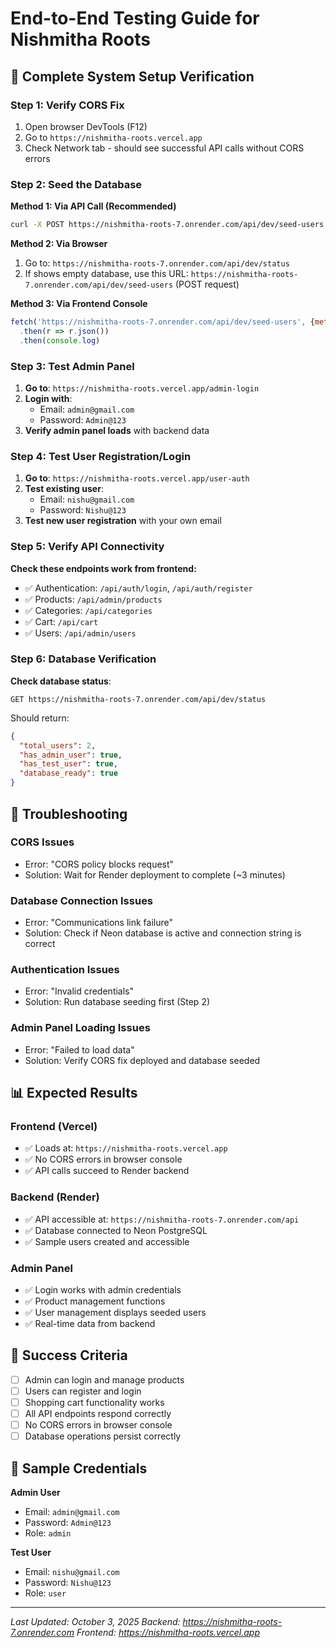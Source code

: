 # End-to-End Testing Guide for Nishmitha Roots

## 🚀 Complete System Setup Verification

### Step 1: Verify CORS Fix
1. Open browser DevTools (F12)
2. Go to `https://nishmitha-roots.vercel.app`
3. Check Network tab - should see successful API calls without CORS errors

### Step 2: Seed the Database
**Method 1: Via API Call (Recommended)**
```bash
curl -X POST https://nishmitha-roots-7.onrender.com/api/dev/seed-users
```

**Method 2: Via Browser**
1. Go to: `https://nishmitha-roots-7.onrender.com/api/dev/status`
2. If shows empty database, use this URL: `https://nishmitha-roots-7.onrender.com/api/dev/seed-users` (POST request)

**Method 3: Via Frontend Console**
```javascript
fetch('https://nishmitha-roots-7.onrender.com/api/dev/seed-users', {method: 'POST'})
  .then(r => r.json())
  .then(console.log)
```

### Step 3: Test Admin Panel
1. **Go to**: `https://nishmitha-roots.vercel.app/admin-login`
2. **Login with**:
   - Email: `admin@gmail.com`
   - Password: `Admin@123`
3. **Verify admin panel loads** with backend data

### Step 4: Test User Registration/Login
1. **Go to**: `https://nishmitha-roots.vercel.app/user-auth`
2. **Test existing user**:
   - Email: `nishu@gmail.com`
   - Password: `Nishu@123`
3. **Test new user registration** with your own email

### Step 5: Verify API Connectivity
**Check these endpoints work from frontend:**
- ✅ Authentication: `/api/auth/login`, `/api/auth/register`
- ✅ Products: `/api/admin/products`
- ✅ Categories: `/api/categories`
- ✅ Cart: `/api/cart`
- ✅ Users: `/api/admin/users`

### Step 6: Database Verification
**Check database status**:
```
GET https://nishmitha-roots-7.onrender.com/api/dev/status
```
Should return:
```json
{
  "total_users": 2,
  "has_admin_user": true,
  "has_test_user": true,
  "database_ready": true
}
```

## 🔧 Troubleshooting

### CORS Issues
- Error: "CORS policy blocks request"
- Solution: Wait for Render deployment to complete (~3 minutes)

### Database Connection Issues  
- Error: "Communications link failure"
- Solution: Check if Neon database is active and connection string is correct

### Authentication Issues
- Error: "Invalid credentials"
- Solution: Run database seeding first (Step 2)

### Admin Panel Loading Issues
- Error: "Failed to load data"
- Solution: Verify CORS fix deployed and database seeded

## 📊 Expected Results

### Frontend (Vercel)
- ✅ Loads at: `https://nishmitha-roots.vercel.app`
- ✅ No CORS errors in browser console
- ✅ API calls succeed to Render backend

### Backend (Render)
- ✅ API accessible at: `https://nishmitha-roots-7.onrender.com/api`
- ✅ Database connected to Neon PostgreSQL
- ✅ Sample users created and accessible

### Admin Panel
- ✅ Login works with admin credentials
- ✅ Product management functions
- ✅ User management displays seeded users
- ✅ Real-time data from backend

## 🎯 Success Criteria
- [ ] Admin can login and manage products
- [ ] Users can register and login
- [ ] Shopping cart functionality works
- [ ] All API endpoints respond correctly
- [ ] No CORS errors in browser console
- [ ] Database operations persist correctly

## 🔐 Sample Credentials
**Admin User**
- Email: `admin@gmail.com`
- Password: `Admin@123`
- Role: `admin`

**Test User**
- Email: `nishu@gmail.com` 
- Password: `Nishu@123`
- Role: `user`

---
*Last Updated: October 3, 2025*
*Backend: https://nishmitha-roots-7.onrender.com*
*Frontend: https://nishmitha-roots.vercel.app*